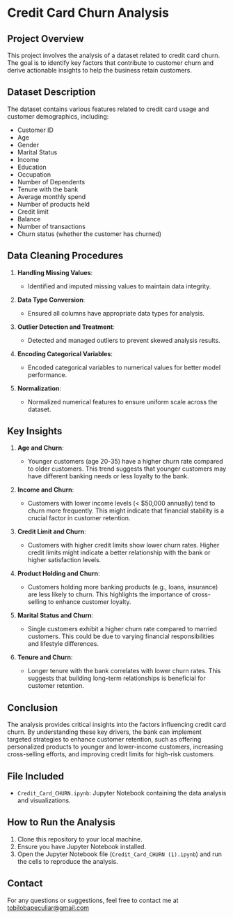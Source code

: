 # Credit Card Churn Analysis

## Project Overview
This project involves the analysis of a dataset related to credit card churn. The goal is to identify key factors that contribute to customer churn and derive actionable insights to help the business retain customers.

## Dataset Description
The dataset contains various features related to credit card usage and customer demographics, including:

- Customer ID
- Age
- Gender
- Marital Status
- Income
- Education
- Occupation
- Number of Dependents
- Tenure with the bank
- Average monthly spend
- Number of products held
- Credit limit
- Balance
- Number of transactions
- Churn status (whether the customer has churned)

## Data Cleaning Procedures
1. **Handling Missing Values**: 
   - Identified and imputed missing values to maintain data integrity.

2. **Data Type Conversion**: 
   - Ensured all columns have appropriate data types for analysis.

3. **Outlier Detection and Treatment**:
   - Detected and managed outliers to prevent skewed analysis results.

4. **Encoding Categorical Variables**:
   - Encoded categorical variables to numerical values for better model performance.

5. **Normalization**:
   - Normalized numerical features to ensure uniform scale across the dataset.

## Key Insights

1. **Age and Churn**:
   - Younger customers (age 20-35) have a higher churn rate compared to older customers. This trend suggests that younger customers may have different banking needs or less loyalty to the bank.

2. **Income and Churn**:
   - Customers with lower income levels (< $50,000 annually) tend to churn more frequently. This might indicate that financial stability is a crucial factor in customer retention.

3. **Credit Limit and Churn**:
   - Customers with higher credit limits show lower churn rates. Higher credit limits might indicate a better relationship with the bank or higher satisfaction levels.

4. **Product Holding and Churn**:
   - Customers holding more banking products (e.g., loans, insurance) are less likely to churn. This highlights the importance of cross-selling to enhance customer loyalty.

5. **Marital Status and Churn**:
   - Single customers exhibit a higher churn rate compared to married customers. This could be due to varying financial responsibilities and lifestyle differences.

6. **Tenure and Churn**:
   - Longer tenure with the bank correlates with lower churn rates. This suggests that building long-term relationships is beneficial for customer retention.

## Conclusion
The analysis provides critical insights into the factors influencing credit card churn. By understanding these key drivers, the bank can implement targeted strategies to enhance customer retention, such as offering personalized products to younger and lower-income customers, increasing cross-selling efforts, and improving credit limits for high-risk customers.

## File Included
- `Credit_Card_CHURN.ipynb`: Jupyter Notebook containing the data analysis and visualizations.



## How to Run the Analysis
1. Clone this repository to your local machine.
2. Ensure you have Jupyter Notebook installed.
3. Open the Jupyter Notebook file (`Credit_Card_CHURN (1).ipynb`) and run the cells to reproduce the analysis.

## Contact
For any questions or suggestions, feel free to contact me at tobilobapeculiar@gmail.com
